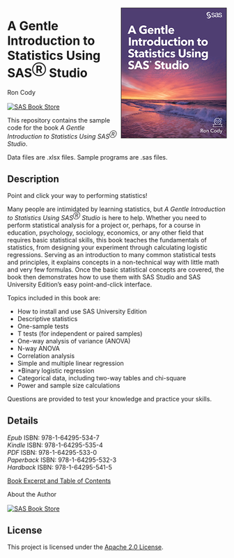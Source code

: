 <a href="https://www.sas.com/store/books/categories/getting-started/a-gentle-introduction-to-statistics-using-sas-studio/prodBK_73143_en.html"><img src='Gentle_cover.jpg' align= 'right'/></a>

# A Gentle Introduction to Statistics Using SAS<sup>Ⓡ</sup> Studio 
Ron Cody
 
 <a href="https://www.sas.com/store/books/categories/getting-started/a-gentle-introduction-to-statistics-using-sas-studio/prodBK_73143_en.html"><img src="https://img.shields.io/badge/Buy%20Now-SAS%20Book%20Store-blue.svg" alt="SAS Book Store" align= 'center'/> </a>





This repository contains the sample code for the book *A Gentle Introduction to Statistics Using SAS<sup>Ⓡ</sup> Studio*. 

Data files are .xlsx files. Sample programs are .sas files.

## Description
Point and click your way to performing statistics!

Many people are intimidated by learning statistics, but *A Gentle Introduction to Statistics Using SAS<sup>Ⓡ</sup> Studio* is here to help. Whether you need to perform statistical analysis for a project or, perhaps, for a course in education, psychology, sociology, economics, or any other field that requires basic statistical skills, this book teaches the fundamentals of statistics, from designing your experiment through calculating logistic regressions. Serving as an introduction to many common statistical tests and principles, it explains concepts in a non-technical way with little math and very few formulas. Once the basic statistical concepts are covered, the book then demonstrates how to use them with SAS Studio and SAS University Edition’s easy point-and-click interface. 

Topics included in this book are:

- How to install and use SAS University Edition 
- Descriptive statistics 
- One-sample tests 
- T tests (for independent or paired samples) 
- One-way analysis of variance (ANOVA) 
- N-way ANOVA 
- Correlation analysis 
- Simple and multiple linear regression 
- *Binary logistic regression 
- Categorical data, including two-way tables and chi-square 
- Power and sample size calculations 

Questions are provided to test your knowledge and practice your skills.

## Details



*Epub* ISBN: 978-1-64295-534-7<br>
*Kindle* ISBN: 978-1-64295-535-4<br>
*PDF* ISBN: 978-1-64295-533-0<br>
*Paperback* ISBN: 978-1-64295-532-3<br>
*Hardback* ISBN: 978-1-64295-541-5

<a href="https://www.sas.com/storefront/aux/en/spstatintro/73143_excerpt.pdf">Book Excerpt and Table of Contents</a><p>
<a hred="https://support.sas.com/en/books/authors/ron-cody.html">About the Author</a>


  <a href="https://www.sas.com/store/books/categories/getting-started/a-gentle-introduction-to-statistics-using-sas-studio/prodBK_73143_en.html"><img src="https://img.shields.io/badge/Buy%20Now-SAS%20Book%20Store-blue.svg" alt="SAS Book Store" align= 'center'/> </a>


## License


This project is licensed under the [Apache 2.0 License](./LICENSE).

